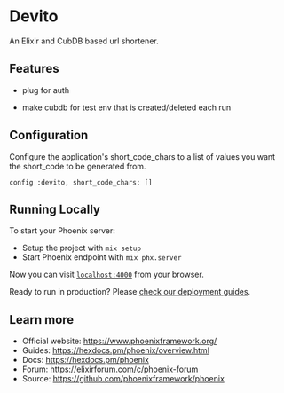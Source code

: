 # Devito
 An Elixir and CubDB based url shortener.

## Features
- plug for auth

- make cubdb for test env that is created/deleted each run

## Configuration
Configure the application's short_code_chars to a list of values you want the short_code to be generated from.

`config :devito,
  short_code_chars: []`

## Running Locally

To start your Phoenix server:

  * Setup the project with `mix setup`
  * Start Phoenix endpoint with `mix phx.server`

Now you can visit [`localhost:4000`](http://localhost:4000) from your browser.

Ready to run in production? Please [check our deployment guides](https://hexdocs.pm/phoenix/deployment.html).

## Learn more

  * Official website: https://www.phoenixframework.org/
  * Guides: https://hexdocs.pm/phoenix/overview.html
  * Docs: https://hexdocs.pm/phoenix
  * Forum: https://elixirforum.com/c/phoenix-forum
  * Source: https://github.com/phoenixframework/phoenix
